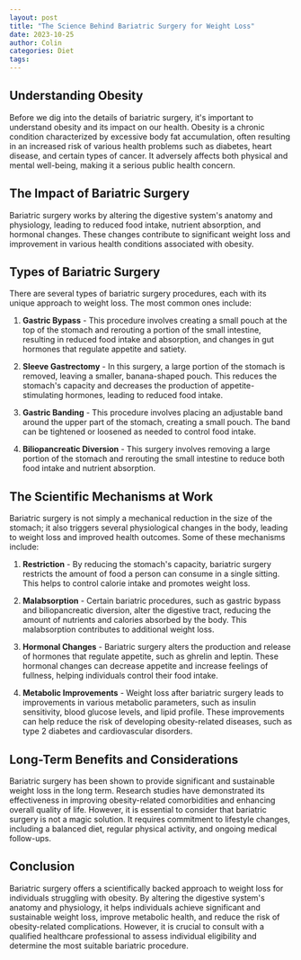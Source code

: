 ```yaml
---
layout: post
title: "The Science Behind Bariatric Surgery for Weight Loss"
date: 2023-10-25
author: Colin
categories: Diet
tags: 
---
```


## Understanding Obesity

Before we dig into the details of bariatric surgery, it's important to understand obesity and its impact on our health. Obesity is a chronic condition characterized by excessive body fat accumulation, often resulting in an increased risk of various health problems such as diabetes, heart disease, and certain types of cancer. It adversely affects both physical and mental well-being, making it a serious public health concern.

## The Impact of Bariatric Surgery

Bariatric surgery works by altering the digestive system's anatomy and physiology, leading to reduced food intake, nutrient absorption, and hormonal changes. These changes contribute to significant weight loss and improvement in various health conditions associated with obesity.

## Types of Bariatric Surgery

There are several types of bariatric surgery procedures, each with its unique approach to weight loss. The most common ones include:

1. **Gastric Bypass** - This procedure involves creating a small pouch at the top of the stomach and rerouting a portion of the small intestine, resulting in reduced food intake and absorption, and changes in gut hormones that regulate appetite and satiety.

2. **Sleeve Gastrectomy** - In this surgery, a large portion of the stomach is removed, leaving a smaller, banana-shaped pouch. This reduces the stomach's capacity and decreases the production of appetite-stimulating hormones, leading to reduced food intake.

3. **Gastric Banding** - This procedure involves placing an adjustable band around the upper part of the stomach, creating a small pouch. The band can be tightened or loosened as needed to control food intake.

4. **Biliopancreatic Diversion** - This surgery involves removing a large portion of the stomach and rerouting the small intestine to reduce both food intake and nutrient absorption.

## The Scientific Mechanisms at Work

Bariatric surgery is not simply a mechanical reduction in the size of the stomach; it also triggers several physiological changes in the body, leading to weight loss and improved health outcomes. Some of these mechanisms include:

1. **Restriction** - By reducing the stomach's capacity, bariatric surgery restricts the amount of food a person can consume in a single sitting. This helps to control calorie intake and promotes weight loss.

2. **Malabsorption** - Certain bariatric procedures, such as gastric bypass and biliopancreatic diversion, alter the digestive tract, reducing the amount of nutrients and calories absorbed by the body. This malabsorption contributes to additional weight loss.

3. **Hormonal Changes** - Bariatric surgery alters the production and release of hormones that regulate appetite, such as ghrelin and leptin. These hormonal changes can decrease appetite and increase feelings of fullness, helping individuals control their food intake.

4. **Metabolic Improvements** - Weight loss after bariatric surgery leads to improvements in various metabolic parameters, such as insulin sensitivity, blood glucose levels, and lipid profile. These improvements can help reduce the risk of developing obesity-related diseases, such as type 2 diabetes and cardiovascular disorders.

## Long-Term Benefits and Considerations

Bariatric surgery has been shown to provide significant and sustainable weight loss in the long term. Research studies have demonstrated its effectiveness in improving obesity-related comorbidities and enhancing overall quality of life. However, it is essential to consider that bariatric surgery is not a magic solution. It requires commitment to lifestyle changes, including a balanced diet, regular physical activity, and ongoing medical follow-ups.

## Conclusion

Bariatric surgery offers a scientifically backed approach to weight loss for individuals struggling with obesity. By altering the digestive system's anatomy and physiology, it helps individuals achieve significant and sustainable weight loss, improve metabolic health, and reduce the risk of obesity-related complications. However, it is crucial to consult with a qualified healthcare professional to assess individual eligibility and determine the most suitable bariatric procedure.
